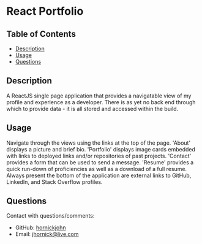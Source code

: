 # React Portfolio

## Table of Contents
  
* [Description](#description)
* [Usage](#usage)
* [Questions](#questions)

## Description

A ReactJS single page application that provides a navigatable view of my profile and experience as a developer. There is as yet no back end through which to provide data - it is all stored and accessed within the build.

## Usage

Navigate through the views using the links at the top of the page. 'About' displays a picture and brief bio. 'Portfolio' displays image cards embedded with links to deployed links and/or repositories of past projects. 'Contact' provides a form that can be used to send a message. 'Resume' provides a quick run-down of proficiencies as well as a download of a full resume. Always present the bottom of the application are external links to GitHub, LinkedIn, and Stack Overflow profiles.

## Questions

Contact with questions/comments:
* GitHub: [hornickjohn](https://github.com/hornickjohn)
* Email: jhornick@live.com